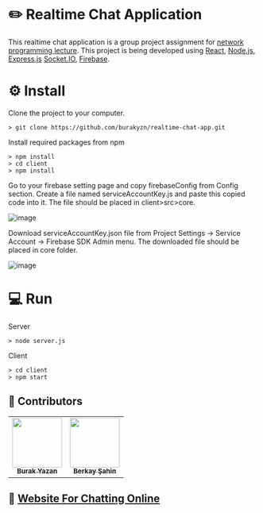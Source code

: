 # ✏️ Realtime Chat Application
This realtime chat application is a group project assignment for [network programming lecture](https://ebs.sakarya.edu.tr/Ders/Detay/531786).
This project is being developed using [React](https://reactjs.org), [Node.js](https://nodejs.org/en), [Express.js](https://expressjs.com/) [Socket.IO](https://socket.io), [Firebase](https://firebase.google.com).

# ⚙️ Install

Clone the project to your computer.
```
> git clone https://github.com/burakyzn/realtime-chat-app.git
```

Install required packages from npm
```
> npm install
> cd client
> npm install
```

Go to your firebase setting page and copy firebaseConfig from Config section. Create a file named serviceAccountKey.js and paste this copied code into it. The file should be placed in client>src>core.

![image](https://user-images.githubusercontent.com/44683436/121013663-cdb84600-c7a1-11eb-9e5c-616a0b19995d.png)

Download serviceAccountKey.json file from Project Settings -> Service Account -> Firebase SDK Admin menu.
The downloaded file should be placed in core folder.

![image](https://user-images.githubusercontent.com/44683436/121013806-fcceb780-c7a1-11eb-9882-56f226b76357.png)

# 💻 Run

Server
```
> node server.js
```

Client
```
> cd client
> npm start
```

## 🎯 Contributors
<table>
  <tr>
    <td align="center"><a href="https://www.linkedin.com/in/burakyazan/"><img src="https://avatars.githubusercontent.com/u/44683436?v=4s=100" width="100px;" alt=""/><br /><sub><b>Burak Yazan</b></sub></a><br /></td>
    <td align="center"><a href="https://www.linkedin.com/in/berkaysahin3/"><img src="https://avatars.githubusercontent.com/u/23323317?v=4?s=100" width="100px;" alt=""/><br /><sub><b>Berkay Şahin</b></sub></a><br /></td>
  </tr>
</table>

## 🚀 [Website For Chatting Online](https://realtimechatapp54.herokuapp.com/)

